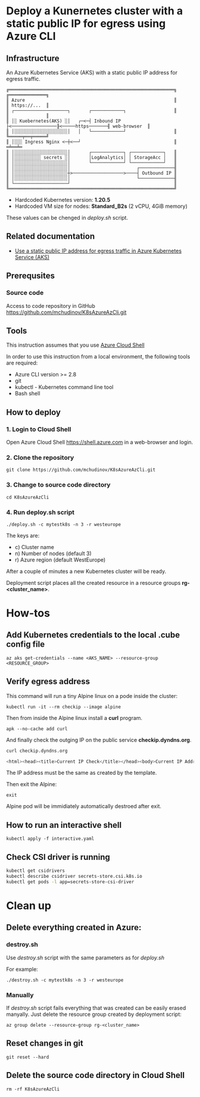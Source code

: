 # Deploy a Kunernetes cluster with a static public IP for egress using Azure CLI

## Infrastructure
An Azure Kubernetes Service (AKS) with a static public IP address for egress traffic.
```
╔══════════════════════════════════════════════════════════════╗                  ╔══════════════╗  
║ Azure                                                        ║                  ║ https://...  ║
║ ┌────────────────────┐       ┌────────────┐                  ║                  ║              ║
║ │░ Kuebernetes(AKS) ░│   ┌─<─┤ Inbound IP ├<─────────────────╟<─────https───────╢ web-browser  ║
║ │░░░░░░░░░░░░░░░░░░░░│   │   └────────────┘                  ║                  ╚═════╤══╤═════╝
║ │░░░ Ingress Nginx <─┼<──┘                                   ║                       ═╧══╧═ 
║ │░░░░░░░░░░░░░░░░░░░░│       ┌────────────┐ ┌────────────┐   ║
║ │░░░░░░░░░░ secrets ░│       │LogAnalytics│ │ StorageAcc │   ║
║ │░░░░░░░░░░░░░░░░░░░░│       └────────────┘ └────────────┘   ║
║ │░░░░░░░░░░░░░░░░░░░░│                         ┌─────────────╢               
║ │░░░░░░░░░░░░░░░░░░░░┼>───────────────────>────┤ Outbound IP ║ 
║ │░░░░░░░░░░░░░░░░░░░░│                         └─────────────╢                
║ └────────────────────┘                                       ║               
╚══════════════════════════════════════════════════════════════╝                                                                                               
```
* Hardcoded Kubernetes version: **1.20.5**
* Hardcoded VM size for nodes: **Standard_B2s** (2 vCPU, 4GiB memory)

These values can be chenged in _deploy.sh_ script.

## Related documentation
*  [Use a static public IP address for egress traffic in Azure Kubernetes Service (AKS)](https://docs.microsoft.com/en-us/azure/aks/egress)

## Prerequsites
### Source code
Access to code repository in GitHub
https://github.com/mchudinov/K8sAzureAzCli.git

## Tools
This instruction assumes that you use [Azure Cloud Shell](https://docs.microsoft.com/en-us/azure/cloud-shell/overview)

In order to use this instruction from a local environment, the following tools are required:
*  Azure CLI version >= 2.8
*  git
*  kubectl - Kubernetes command line tool
*  Bash shell 

## How to deploy
### 1. Login to Cloud Shell
Open Azure Cloud Shell https://shell.azure.com in a web-browser and login.

### 2. Clone the repository 
`git clone https://github.com/mchudinov/K8sAzureAzCli.git`

### 3. Change to source code directory
`cd K8sAzureAzCli`

### 4. Run deploy.sh script
`./deploy.sh -c mytestk8s -n 3 -r westeurope`

The keys are:
*  c) Cluster name
*  n) Number of nodes (default 3)
*  r) Azure region (default WestEurope)

After a couple of minutes a new Kubernetes cluster will be ready.

Deployment script places all the created resource in a resource groups **rg-<cluster_name>**.

# How-tos
## Add Kubernetes credentials to the local .cube config file
`az aks get-credentials --name <AKS_NAME> --resource-group <RESOURCE_GROUP>`

## Verify egress address
This command will run a tiny Alpine linux on a pode inside the cluster:

`kubectl run -it --rm checkip --image alpine`

Then from inside the Alpine linux install a **curl** program.

`apk --no-cache add curl`

And finally check the outging IP on the public service **checkip.dyndns.org**.
```sh
curl checkip.dyndns.org

<html><head><title>Current IP Check</title></head><body>Current IP Address: 40.121.183.52</body></html>
```
The IP address must be the same as created by the template.

Then exit the Alpine:

`exit`

Alpine pod will be immidiately automatically destroed after exit.

## How to run an interactive shell
`kubectl apply -f interactive.yaml`

## Check CSI driver is running
```sh
kubectl get csidrivers
kubectl describe csidriver secrets-store.csi.k8s.io
kubectl get pods -l app=secrets-store-csi-driver
```

# Clean up
## Delete everything created in Azure:
### destroy.sh
Use _destroy.sh_ script with the same parameters as for _deploy.sh_

For example:

`./destroy.sh -c mytestk8s -n 3 -r westeurope`

### Manually
If _destroy.sh_ script fails everything that was created can be easily erased manyally. Just delete the resource group created by deployment script: 

`az group delete --resource-group rg-<cluster_name>`

## Reset changes in git
`git reset --hard`

## Delete the source code directory in Cloud Shell
`rm -rf K8sAzureAzCli`